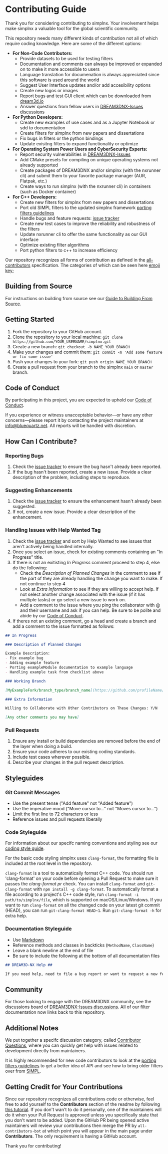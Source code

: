 # Contributing Guide

Thank you for considering contributing to simplnx. Your involvement helps make simplnx a valuable tool for the global scientific community.

This repository needs many different kinds of contribution not all of which require coding knowledge. Here are some of the different options:

- **For Non-Code Contributors:**
  - Provide datasets to be used for testing filters
  - Documentation and comments can always be improved or expanded on to make it more accessible to users
  - Language translation for documenation is always appreciated since this software is used around the world
  - Suggest User Interface updates and/or add accesibility options
  - Create new logos or images
  - Report bugs and test GUI client which can be downloaded from [dream3d.io](http://www.dream3d.io/)
  - Answer questions from fellow users in [DREAM3DNX-Issues discussions](https://github.com/BlueQuartzSoftware/DREAM3DNX-Issues/discussions/discussions)
- **For Python Developers:**
  - Create new examples of use cases and as a Jupyter Notebook or sdd to documentation
  - Create filters for simplnx from new papers and dissertations
  - Fix bugs in filters or the python bindings
  - Update exisitng filters to expand functionality or optimize
- **For Operating System Power Users and CyberSecurity Experts:**
  - Report security vulnerabilities in [DREAM3DNX-Issues](https://github.com/BlueQuartzSoftware/DREAM3DNX-Issues/discussions)
  - Add CMake presets for compiling on unique operating systems not already supported
  - Create packages of DREAM3DNX and/or simplnx (with the nxrunner cli) and submit them to your favorite package manager (AUR, Flatpak, etc.)
  - Create ways to run simplnx (with the nxrunner cli) in containers (such as Docker container)
- **For C++ Developers:**
  - Create new filters for simplnx from new papers and dissertations
  - Port old SIMPL filters to the updated simplnx framework [porting filters guidelines](/docs/Porting_Filters.md)
  - Handle bugs and feature requests: [issue tracker](https://github.com/bluequartzsoftware/simplnx/issues)
  - Create new test cases to improve the reliability and robustness of the filters
  - Update nxrunner cli to offer the same functionality as our GUI interface
  - Optimize existing filter algorithms
  - Port python filters to c++ to increase efficiency

Our repository recognizes all forms of contribution as defined in the [all-contributors](https://allcontributors.org) specification. The categories of which can be seen here [emoji key](https://allcontributors.org/docs/en/emoji-key);

## Building from Source

For instructions on building from source see our [Guide to Building From Source](/docs/Build_From_Source.md).

## Getting Started

1. Fork the repository to your GitHub account.
2. Clone the repository to your local machine: `git clone https://github.com/YOUR_USERNAME/simplnx.git`
3. Create a new branch: `git checkout -b NAME_YOUR_BRANCH`
4. Make your changes and commit them: `git commit -m 'Add some feature or fix some issue'`
5. Push your changes to your fork: `git push origin NAME_YOUR_BRANCH`
6. Create a pull request from your branch to the simplnx `main` or `master` branch.

## Code of Conduct

By participating in this project, you are expected to uphold our [Code of Conduct](/CODE_OF_CONDUCT.md).

If you experience or witness unacceptable behavior—or have any other concerns—please report it by contacting the project maintainers at [info@bluequartz.net](mailto:info@bluequartz.net). All reports will be handled with discretion.

## How Can I Contribute?

### Reporting Bugs

1. Check the [issue tracker](https://github.com/bluequartzsoftware/simplnx/issues) to ensure the bug hasn't already been reported.
2. If the bug hasn't been reported, create a new issue. Provide a clear description of the problem, including steps to reproduce.

### Suggesting Enhancements

1. Check the [issue tracker](https://github.com/bluequartzsoftware/simplnx/issues) to ensure the enhancement hasn't already been suggested.
2. If not, create a new issue. Provide a clear description of the enhancement.

### Handling Issues with Help Wanted Tag

1. Check the [issue tracker](https://github.com/bluequartzsoftware/simplnx/issues) and sort by Help Wanted to see issues that aren't actively being handled internally.
2. Once you select an issue, check for existing comments containing an "In Progress" title.
3. If there is not an exitisting _In Progress_ comment proceed to step 4, else do the following:
   - Check the _Description of Planned Changes_ in the comment to see if the part of they are already handling the change you want to make. If not continue to step 4
   - Look at _Extra Information_ to see if they are willing to accept help. If not select another change associated with the issue (if it has multiple tasks) or go select a new issue to work on.
   - Add a comment to the issue where you ping the collaborator with @ and their username and ask if you can help. Be sure to be polite and abide by our [Code of Conduct](/CODE_OF_CONDUCT.md).
4. If theres not an existing comment, go a head and create a branch and add a comment to the issue formatted as follows:

``` markdown
## In Progress

### Description of Planned Changes

Example Description:
- Fix example bug
- Adding example feature
- Porting exampleModule documentation to example language
- Handling example task from checklist above

### Working Branch

[MyExampleFork/branch_type/branch_name](https://github.com/profileName/MyExampleFork/tree/branch_type/branch_name)

### Extra Information

Willing to Collaborate with Other Contributors on These Changes: Y/N

[Any other comments you may have]

```

### Pull Requests

1. Ensure any install or build dependencies are removed before the end of the layer when doing a build.
2. Ensure your code adheres to our existing coding standards.
3. Include test cases wherever possible.
4. Describe your changes in the pull request description.

## Styleguides

### Git Commit Messages

- Use the present tense ("Add feature" not "Added feature")
- Use the imperative mood ("Move cursor to..." not "Moves cursor to...")
- Limit the first line to 72 characters or less
- Reference issues and pull requests liberally

### Code Styleguide

For information about our specifc naming conventions and styling see our [coding style guide](/docs/Code_Style_Guide.md).

For the basic code styling simplnx uses `clang-format`, the formatting file is included at the root level in the repository.

`clang-format` is a tool to automatically format C++ code. You should run 'clang-format' on your code before opening a Pull Request to make sure it passes the _clang-format pr_ check. You can install `clang-format` and `git-clang-format` with `npm install -g clang-format`. To automatically format a file according to a project's C++ code style, run `clang-format -i path/to/simplnx/file`, which is supported on macOS/Linux/Windows. If you want to run `clang-format` on all the changed code on your latest git commit (HEAD), you can run `git-clang-format HEAD~1`. Run `git-clang-format -h`  for extra help.

### Documentation Styleguide

- Use [Markdown](https://daringfireball.net/projects/markdown/)
- Reference methods and classes in backticks (`MethodName`, `ClassName`)
- Leave a blank newline at the end of file
- Be sure to include the following at the bottom of all documentation files

```markdown
## DREAM3D-NX Help ##

If you need help, need to file a bug report or want to request a new feature, please head over to the [DREAM3DNX-Issues](https://github.com/BlueQuartzSoftware/DREAM3DNX-Issues/discussions) GitHub site where the community of DREAM3D-NX users can help answer your questions.
```

## Community

For those looking to engage with the DREAM3DNX community, see the discussions board of [DREAM3DNX-Issues discussions](https://github.com/BlueQuartzSoftware/DREAM3DNX-Issues/discussions/discussions). All of our filter documentation now links back to this repository.

## Additional Notes

We put together a specifc discussion category, called [Contributor Questions](https://github.com/BlueQuartzSoftware/DREAM3DNX-Issues/discussions/discussions/categories/contributor-questions), where you can quickly get help with issues related to development directly from maintainers.

It is highly recommended for new code contributors to look at the [porting filters guidelines](/docs/Porting_Filters.md) to get a better idea of API and see how to bring older filters over from [SIMPL](https://github.com/BlueQuartzSoftware/SIMPL).

## Getting Credit for Your Contributions

Since our repository recognizes all contributions code or otherwise, feel free to add yourself to the **Contributors** section of the readme by following [this tutorial](https://allcontributors.org/docs/en/bot/usage). If you don't wan't to do it personally, one of the maintainers will do it when your Pull Request is approved unless you specifically state that you don't want to be added. Upon the GitHub PR being opened active maintainers will review your contributions then merge the PR by `all-contributors-bot` at which point you will appear in the main page under **Contributors**. The only requirement is having a GitHub account.

Thank you for contributing!
